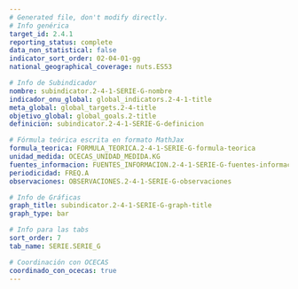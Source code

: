 ```yaml
---
# Generated file, don't modify directly.
# Info genérica
target_id: 2.4.1
reporting_status: complete
data_non_statistical: false
indicator_sort_order: 02-04-01-gg
national_geographical_coverage: nuts.ES53

# Info de Subindicador
nombre: subindicator.2-4-1-SERIE-G-nombre
indicador_onu_global: global_indicators.2-4-1-title
meta_global: global_targets.2-4-title
objetivo_global: global_goals.2-title
definicion: subindicator.2-4-1-SERIE-G-definicion

# Fórmula teórica escrita en formato MathJax
formula_teorica: FORMULA_TEORICA.2-4-1-SERIE-G-formula-teorica
unidad_medida: OCECAS_UNIDAD_MEDIDA.KG
fuentes_informacion: FUENTES_INFORMACION.2-4-1-SERIE-G-fuentes-informacion
periodicidad: FREQ.A
observaciones: OBSERVACIONES.2-4-1-SERIE-G-observaciones

# Info de Gráficas
graph_title: subindicator.2-4-1-SERIE-G-graph-title
graph_type: bar

# Info para las tabs
sort_order: 7
tab_name: SERIE.SERIE_G

# Coordinación con OCECAS
coordinado_con_ocecas: true
---
```

